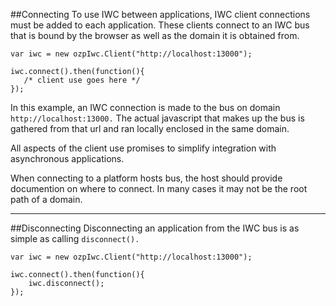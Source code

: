 ##Connecting
To use IWC between applications, IWC client connections must be added to each application.
These clients connect to an IWC bus that is bound by the browser as well as the domain it is obtained from.

```
var iwc = new ozpIwc.Client("http://localhost:13000");

iwc.connect().then(function(){
   /* client use goes here */
});
```

In this example, an IWC connection is made to the bus on domain `http://localhost:13000.`
The actual javascript that makes up the bus is gathered from that url and ran locally enclosed in the same domain.

All aspects of the client use promises to simplify integration with asynchronous applications.

When connecting to a platform hosts bus, the host should provide documention on where to connect. In many cases it may
not be the root path of a domain.

***

##Disconnecting
Disconnecting an application from the IWC bus is as simple as calling `disconnect().`

```
var iwc = new ozpIwc.Client("http://localhost:13000");

iwc.connect().then(function(){
    iwc.disconnect();
});
```
